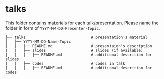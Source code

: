 # talks

This folder contains materials for each talk/presentation. Please name the folder in form of `YYYY-MM-DD-Presenter-Topic`.

```
├── talks                             # presentation's material
│   ├── YYYY-MM-DD-Name-Topic
|   |   ├── README.md                 # presentaion's description
|   |   ├── slides                    # slides (if available)
|   |   |   ├── README.md             # additional descrition for slides
|   |   ├── codes                     # codes in talk
|   |   |   ├── README.md             # additional descrition for codes
```